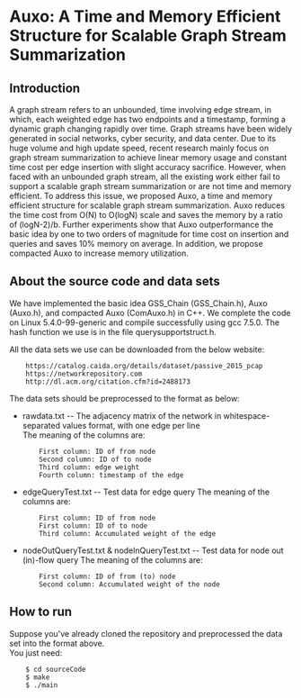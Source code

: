 # Auxo: A Time and Memory Efficient Structure for Scalable Graph Stream Summarization
## Introduction

A graph stream refers to an unbounded, time involving edge stream, in which, each weighted edge has two endpoints and a timestamp, forming a dynamic graph changing rapidly over time. Graph streams have been widely generated in social networks, cyber security, and data center. Due to its huge volume and high update speed, recent research mainly focus on graph stream summarization to achieve linear memory usage and constant time cost per edge insertion with slight accuracy sacrifice. However, when faced with an unbounded graph stream, all the existing work either fail to support a scalable graph stream summarization or are not time and memory efficient. To address this issue, we proposed Auxo, a time and memory efficient structure for scalable graph stream summarization. Auxo reduces the time cost from O(N) to O(logN) scale and saves the memory by a ratio of (logN-2)/b. Further experiments show that Auxo outperformance the basic idea by one to two orders of magnitude for time cost on insertion and queries and saves 10% memory on average. In addition, we propose compacted Auxo to increase memory utilization.  


## About the source code and data sets

We have implemented the basic idea GSS_Chain (GSS_Chain.h), Auxo (Auxo.h), and compacted Auxo (ComAuxo.h) in C++. We complete the code on Linux 5.4.0-99-generic and compile successfully using gcc 7.5.0. The hash function we use is in the file querysupportstruct.h.

All the data sets we use can be downloaded from the below website:  
```
    https://catalog.caida.org/details/dataset/passive_2015_pcap  
    https://networkrepository.com  
    http://dl.acm.org/citation.cfm?id=2488173
```

The data sets should be preprocessed to the format as below:  
* rawdata.txt -- The adjacency matrix of the network in whitespace-separated values format, with one edge per line  
    The meaning of the columns are:  
    ```
        First column: ID of from node  
        Second column: ID of to node  
        Third column: edge weight  
        Fourth column: timestamp of the edge  
     ```

* edgeQueryTest.txt -- Test data for edge query
    The meaning of the columns are:
    ```
        First column: ID of from node  
        First column: ID of to node  
        Third column: Accumulated weight of the edge  
    ```


* nodeOutQueryTest.txt & nodeInQueryTest.txt -- Test data for node out (in)-flow query
    The meaning of the columns are:  
    ```
        First column: ID of from (to) node  
        Second column: Accumulated weight of the node  
    ```

## How to run

Suppose you've already cloned the repository and preprocessed the data set into the format above.  
You just need:
```
    $ cd sourceCode  
    $ make  
    $ ./main  
```
